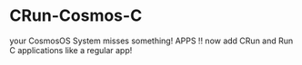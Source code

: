 # CRun-Cosmos-C
your CosmosOS System misses something! APPS !! now add CRun and Run C applications like a regular app!
